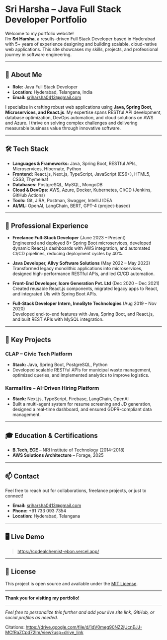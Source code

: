 # Sri Harsha – Java Full Stack Developer Portfolio

Welcome to my portfolio website!  
I’m **Sri Harsha**, a results-driven Full Stack Developer based in Hyderabad with 5+ years of experience designing and building scalable, cloud-native web applications. This site showcases my skills, projects, and professional journey in software engineering.

---

## 🚀 About Me

- **Role:** Java Full Stack Developer
- **Location:** Hyderabad, Telangana, India
- **Email:** sriharsha0413@gmail.com

I specialize in crafting robust web applications using **Java, Spring Boot, Microservices, and React.js**. My expertise spans RESTful API development, database optimization, DevOps automation, and cloud solutions on AWS and Azure. I thrive on solving complex challenges and delivering measurable business value through innovative software.

---

## 🛠️ Tech Stack

- **Languages & Frameworks:** Java, Spring Boot, RESTful APIs, Microservices, Hibernate, Python
- **Frontend:** React.js, Next.js, TypeScript, JavaScript (ES6+), HTML5, CSS3, Thymeleaf
- **Databases:** PostgreSQL, MySQL, MongoDB
- **Cloud & DevOps:** AWS, Azure, Docker, Kubernetes, CI/CD (Jenkins, GitHub Actions)
- **Tools:** Git, JIRA, Postman, Swagger, IntelliJ IDEA
- **AI/ML:** OpenAI, LangChain, BERT, GPT-4 (project-based)

---

## 💼 Professional Experience

- **Freelance Full-Stack Developer** (June 2023 – Present)  
  Engineered and deployed 8+ Spring Boot microservices, developed dynamic React.js dashboards with AWS integration, and automated CI/CD pipelines, reducing deployment cycles by 40%.

- **Java Developer, Allvy Software Solutions** (May 2022 – May 2023)  
  Transformed legacy monolithic applications into microservices, designed high-performance RESTful APIs, and led CI/CD automation.

- **Front-End Developer, Icore Generation Pvt. Ltd** (Dec 2020 – Dec 2021)  
  Created reusable React.js components, migrated legacy apps to React, and integrated UIs with Spring Boot APIs.

- **Full-Stack Developer Intern, InnoByte Technologies** (Aug 2019 – Nov 2020)  
  Developed end-to-end features with Java, Spring Boot, and React.js, and built REST APIs with MySQL integration.

---

## 🌟 Key Projects

### **CLAP – Civic Tech Platform**
- **Stack:** Java, Spring Boot, PostgreSQL, Python
- Developed scalable RESTful APIs for municipal waste management, optimized queries, and implemented analytics to improve logistics.

### **KarmaHire – AI-Driven Hiring Platform**
- **Stack:** Next.js, TypeScript, Firebase, LangChain, OpenAI
- Built a multi-agent system for resume screening and JD generation, designed a real-time dashboard, and ensured GDPR-compliant data management.

---

## 🎓 Education & Certifications

- **B.Tech, ECE** – NRI Institute of Technology (2014–2018)
- **AWS Solutions Architecture** – Forage, 2025

---

## 📫 Contact

Feel free to reach out for collaborations, freelance projects, or just to connect!

- **Email:** sriharsha0413@gmail.com
- **Phone:** +91 733 093 7354
- **Location:** Hyderabad, Telangana

---

## 🖥️ Live Demo

> https://codealchemist-ebon.vercel.app/

---

## 📄 License

This project is open source and available under the [MIT License](LICENSE).

---

**Thank you for visiting my portfolio!**

---

*Feel free to personalize this further and add your live site link, GitHub, or social profiles as needed.*

Citations:
https://drive.google.com/file/d/1dV0meg90NZ2jUcnEJJ-MCfRaZCpd72lm/view?usp=drive_link

